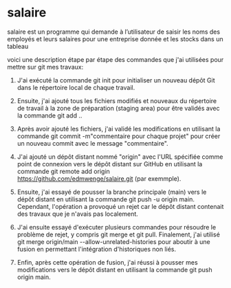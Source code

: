# salaire
salaire est un programme qui demande à l’utilisateur de saisir les noms des employés et leurs salaires pour une entreprise donnée et les stocks dans un tableau

voici une description étape par étape des commandes que j'ai utilisées pour mettre sur git mes travaux:

1. J'ai exécuté la commande git init pour initialiser un nouveau dépôt Git dans le répertoire local de chaque travail.

2. Ensuite, j'ai ajouté tous les fichiers modifiés et nouveaux du répertoire de travail à la zone de préparation (staging area) pour être validés avec la commande git add ..

3. Après avoir ajouté les fichiers, j'ai validé les modifications en utilisant la commande git commit -m"commentaire pour chaque projet" pour créer un nouveau commit avec le message "commentaire".

4. J'ai ajouté un dépôt distant nommé "origin" avec l'URL spécifiée comme point de connexion vers le dépôt distant sur GitHub en utilisant la commande git remote add origin https://github.com/edmwenge/salaire.git (par exemmple).

5. Ensuite, j'ai essayé de pousser la branche principale (main) vers le dépôt distant en utilisant la commande git push -u origin main. Cependant, l'opération a provoqué un rejet car le dépôt distant contenait des travaux que je n'avais pas localement.

6. J'ai ensuite essayé d'exécuter plusieurs commandes pour résoudre le problème de rejet, y compris git merge et git pull. Finalement, j'ai utilisé git merge origin/main --allow-unrelated-histories pour aboutir à une fusion en permettant l'intégration d'historiques non liés.

7. Enfin, après cette opération de fusion, j'ai réussi à pousser mes modifications vers le dépôt distant en utilisant la commande git push origin main.

